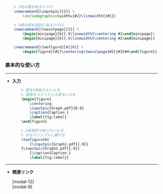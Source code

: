 <!--21-->
<!--(マクロ)シンプルに図を貼る-->

```latex
    % 1枚の図を貼るマクロ
    \newcommand{\inputpic}[2]{ %
        \includegraphics[width={#2}\linewidth]{#1}}
        
    % 2枚の図を並列に貼るマクロ
    \newcommand{\twocolpage}[2]{ %
        \begin{minipage}[b]{.5\linewidth}\centering #1\end{minipage}%
        \begin{minipage}[b]{.5\linewidth}\centering #2\end{minipage}}

    \newcommand{\twofigure}[4][h]{ %
        \begin{figure}[#1]\centering\twocolpage{#2}{#3}#4\end{figure}}
```

### 基本的な使い方

---

- **入力**
    
    ```latex
        % 図を1枚貼りたいとき
        % 通常のコマンドと大差ないかも
        \begin{figure}
            \centering
            \inputpic{Graph.pdf}{0.9}
            \caption{Caption.}
            \label{fig:label}
        \end{figure}
        
        % 2枚並列で貼りたいとき
        % かなりシンプルに書ける
        \twofigure[H]
            {\inputpic{Graph1.pdf}{.9}}
        {\inputpic{Graph2.pdf}{.9}}
            {\caption{Caption.}
            \label{fig:label}}    
    ```
    

---

- **関連リンク**
    
    <div class="related-link-wrapper">
      [modal-12]<!--図挿入(figure環境)--><br>
      [modal-9]<!--好きな位置に図表を配置(floatパッケージ)-->
    </div>
    